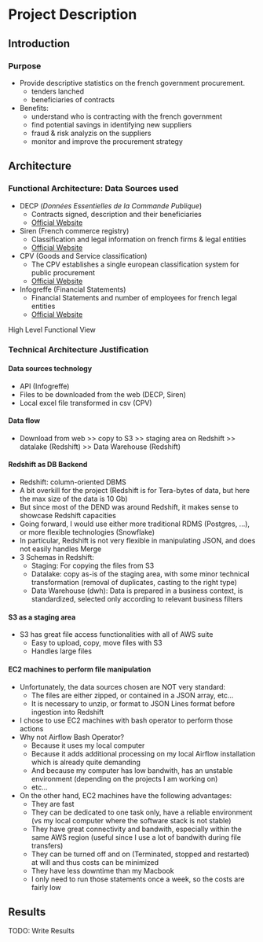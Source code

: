 # Project Description
## Introduction
### Purpose
- Provide descriptive statistics on the french government procurement.
    - tenders lanched
    - beneficiaries of contracts
- Benefits:
    - understand who is contracting with the french government
    - find potential savings in identifying new suppliers
    - fraud & risk analyzis on the suppliers
    - monitor and improve the procurement strategy

## Architecture
### Functional Architecture: Data Sources used
- DECP (*Données Essentielles de la Commande Publique*)
    - Contracts signed, description and their beneficiaries
    - [Official Website](https://www.data.gouv.fr/fr/datasets/5cd57bf68b4c4179299eb0e9/)
- Siren (French commerce registry)
    - Classification and legal information on french firms & legal entities
    - [Official Website](https://www.data.gouv.fr/en/datasets/base-sirene-des-entreprises-et-de-leurs-etablissements-siren-siret/#_)
- CPV (Goods and Service classification)
    - The CPV establishes a single european classification system for public procurement
    - [Official Website](https://simap.ted.europa.eu/cpv)
- Infogreffe (Financial Statements)
    - Financial Statements and number of employees for french legal entities
    - [Official Website](https://datainfogreffe.fr/offres)
    
High Level Functional View

### Technical Architecture Justification
#### Data sources technology
- API (Infogreffe)
- Files to be downloaded from the web (DECP, Siren)
- Local excel file transformed in csv (CPV)
    
#### Data flow
- Download from web >> copy to S3 >> staging area on Redshift >> datalake (Redshift) >> Data Warehouse (Redshift)

#### Redshift as DB Backend
- Redshift: column-oriented DBMS
- A bit overkill for the project (Redshift is for Tera-bytes of data, but here the max size of the data is 10 Gb)
- But since most of the DEND was around Redshift, it makes sense to showcase Redshift capacities
- Going forward, I would use either more traditional RDMS (Postgres, ...), or more flexible technologies (Snowflake)
- In particular, Redshift is not very flexible in manipulating JSON, and does not easily handles Merge
- 3 Schemas in Redshift:
    - Staging: For copying the files from S3
    - Datalake: copy as-is of the staging area, with some minor technical transformation (removal of duplicates, casting to the right type)
    - Data Warehouse (dwh): Data is prepared in a business context, is standardized, selected only according to relevant business filters
    
#### S3 as a staging area
- S3 has great file access functionalities with all of AWS suite
    - Easy to upload, copy, move files with S3
    - Handles large files

#### EC2 machines to perform file manipulation
- Unfortunately, the data sources chosen are NOT very standard:
    - The files are either zipped, or contained in a JSON array, etc...
    - It is necessary to unzip, or format to JSON Lines format before ingestion into Redshift
- I chose to use EC2 machines with bash operator to perform those actions
- Why not Airflow Bash Operator?
    - Because it uses my local computer
    - Because it adds additional processing on my local Airflow installation which is already quite demanding
    - And because my computer has low bandwith, has an unstable environment (depending on the projects I am working on)
    - etc...
- On the other hand, EC2 machines have the following advantages:
    - They are fast
    - They can be dedicated to one task only, have a reliable environment (vs my local computer where the software stack  is not stable)
    - They have great connectivity and bandwith, especially within the same AWS region (useful since I use a lot of bandwith during file transfers)
    - They can be turned off and on (Terminated, stopped and restarted) at will and thus costs can be minimized
    - They have less downtime than my Macbook
    - I only need to run those statements once a week, so the costs are fairly low

## Results
TODO: Write Results

    